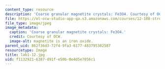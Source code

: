 ```yaml
---
content_type: resource
description: 'Coarse granular magnetite crystals: Fe3O4. Courtesy of OCW.'
file: https://ol-ocw-studio-app-qa.s3.amazonaws.com/courses/12-108-structure-of-earth-materials-fall-2004/f11329216387d91fe50b0e4d5e7856c1_lab1-12.jpg
file_type: image/jpeg
image_metadata:
  caption: 'Coarse granular magnetite crystals: Fe3O4.'
  credit: Courtesy of OCW.
  image-alt: magnetite is an iron oxide.
parent_uid: 862f36d3-72f4-9fa3-6177-483795302587
resourcetype: Image
title: lab1-12.jpg
uid: f1132921-6387-d91f-e50b-0e4d5e7856c1
---
```

